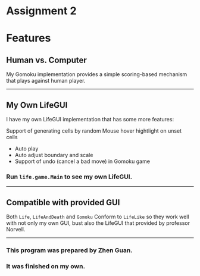# Assignment 2

# Features

## Human vs. Computer

My Gomoku implementation provides a simple scoring-based mechanism that plays against human player.

---

## My Own LifeGUI

I have my own LifeGUI implementation that has some more features:

Support of generating cells by random
Mouse hover hightlight on unset cells
- Auto play
- Auto adjust boundary and scale
- Support of undo (cancel a bad move) in Gomoku game

### **Run `life.game.Main` to see my own LifeGUI.**

---

## Compatible with provided GUI

Both `Life`, `LifeAndDeath` and `Gomoku` Conform to `LifeLike` so they work well with not only my own GUI, bust also the LifeGUI that provided by professor Norvell.

---

### **This program was prepared by Zhen Guan.**
### **It was finished on my own.**
